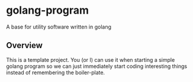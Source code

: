 # golang-program

A base for utility software written in golang

## Overview

This is a template project.  You (or I) can use it when starting a simple golang program so we can
just immediately start coding interesting things instead of remembering the boiler-plate.